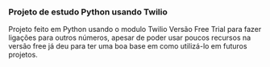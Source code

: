 <h3>Projeto de estudo Python usando Twilio</h3>

<p>Projeto feito em Python usando o modulo Twilio Versão Free Trial para fazer ligações para outros números,
apesar de poder usar poucos recursos na versão free já deu para ter uma boa base em como utilizá-lo em futuros projetos.</P>
